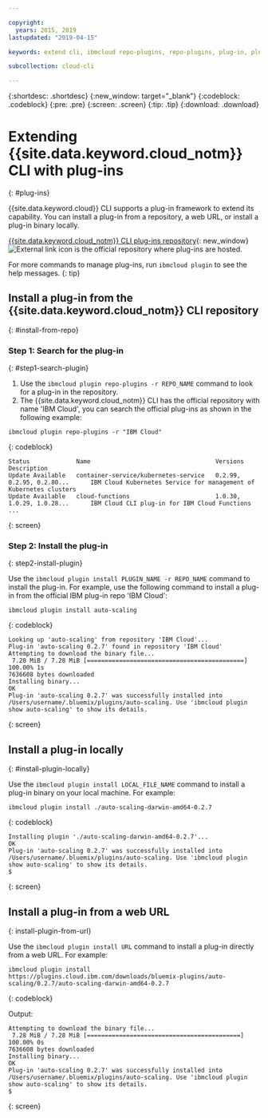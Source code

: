 ```yaml
---

copyright:
  years: 2015, 2019
lastupdated: "2019-04-15"

keywords: extend cli, ibmcloud repo-plugins, repo-plugins, plug-in, plugin, ibmcloud cli, ibmcloud, ibmcloud dev, cli, command line, command-line, developer tools, plugin install

subcollection: cloud-cli

---
```


{:shortdesc: .shortdesc}
{:new_window: target="_blank"}
{:codeblock: .codeblock}
{:pre: .pre}
{:screen: .screen}
{:tip: .tip}
{:download: .download}

# Extending {{site.data.keyword.cloud_notm}} CLI with plug-ins
{: #plug-ins}

{{site.data.keyword.cloud}} CLI supports a plug-in framework to extend its capability. You can install a plug-in from a repository, a web URL, or install a plug-in binary locally.

[{{site.data.keyword.cloud_notm}} CLI plug-ins repository](https://plugins.cloud.ibm.com/ui/repository.html){: new_window} ![External link icon](../../../icons/launch-glyph.svg) is the official repository where plug-ins are hosted.

For more commands to manage plug-ins, run `ibmcloud plugin` to see the help messages.
{: tip}

## Install a plug-in from the {{site.data.keyword.cloud_notm}} CLI repository
{: #install-from-repo}

### Step 1: Search for the plug-in
{: #step1-search-plugin}

1. Use the `ibmcloud plugin repo-plugins -r REPO_NAME` command to look for a plug-in in the repository.
2. The {{site.data.keyword.cloud_notm}} CLI has the official repository with name 'IBM Cloud', you can search the official plug-ins as shown in the following example:
```
ibmcloud plugin repo-plugins -r "IBM Cloud"
```
{: codeblock}

```
Status             Name                                   Versions                       Description   
Update Available   container-service/kubernetes-service   0.2.99, 0.2.95, 0.2.80...      IBM Cloud Kubernetes Service for management of Kubernetes clusters   
Update Available   cloud-functions                        1.0.30, 1.0.29, 1.0.28...      IBM Cloud CLI plug-in for IBM Cloud Functions   
...
```
{: screen}

### Step 2: Install the plug-in
{: step2-install-plugin}

Use the `ibmcloud plugin install PLUGIN_NAME -r REPO_NAME` command to install the plug-in. For example, use the following command to install a plug-in from the official IBM plug-in repo 'IBM Cloud':

```
ibmcloud plugin install auto-scaling
```
{: codeblock}

```
Looking up 'auto-scaling' from repository 'IBM Cloud'...
Plug-in 'auto-scaling 0.2.7' found in repository 'IBM Cloud'
Attempting to download the binary file...
 7.28 MiB / 7.28 MiB [============================================] 100.00% 1s
7636608 bytes downloaded
Installing binary...
OK
Plug-in 'auto-scaling 0.2.7' was successfully installed into /Users/username/.bluemix/plugins/auto-scaling. Use 'ibmcloud plugin show auto-scaling' to show its details.
```
{: screen}

## Install a plug-in locally
{: #install-plugin-locally}

Use the `ibmcloud plugin install LOCAL_FILE_NAME` command to install a plug-in binary on your local machine. For example:

```
ibmcloud plugin install ./auto-scaling-darwin-amd64-0.2.7
```
{: codeblock}

```
Installing plugin './auto-scaling-darwin-amd64-0.2.7'...
OK
Plug-in 'auto-scaling 0.2.7' was successfully installed into /Users/username/.bluemix/plugins/auto-scaling. Use 'ibmcloud plugin show auto-scaling' to show its details.
$
```
{: screen}

## Install a plug-in from a web URL
{: install-plugin-from-url}

Use the `ibmcloud plugin install URL` command to install a plug-in directly from a web URL. For example:
```
ibmcloud plugin install https://plugins.cloud.ibm.com/downloads/bluemix-plugins/auto-scaling/0.2.7/auto-scaling-darwin-amd64-0.2.7
```
{: codeblock}

Output:
```
Attempting to download the binary file...
 7.28 MiB / 7.28 MiB [===========================================] 100.00% 0s
7636608 bytes downloaded
Installing binary...
OK
Plug-in 'auto-scaling 0.2.7' was successfully installed into /Users/username/.bluemix/plugins/auto-scaling. Use 'ibmcloud plugin show auto-scaling' to show its details.
$
```
{: screen}
